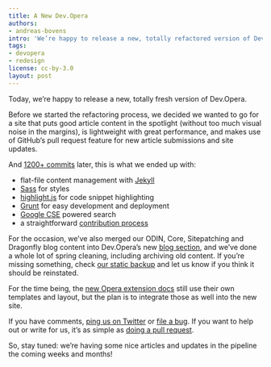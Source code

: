 ```yaml
---
title: A New Dev.Opera
authors:
- andreas-bovens
intro: 'We’re happy to release a new, totally refactored version of Dev.Opera today. Under the hood, you’ll find Jekyll, Sass, Grunt, and more, and submitting articles is as simple as doing a pull request.'
tags:
- devopera
- redesign
license: cc-by-3.0
layout: post
---
```


Today, we’re happy to release a new, totally fresh version of Dev.Opera.

Before we started the refactoring process, we decided we wanted to go for a site that puts good article content in the spotlight (without too much visual noise in the margins), is lightweight with great performance, and makes use of GitHub’s pull request feature for new article submissions and site updates.

And [1200+ commits](https://github.com/operasoftware/devopera/graphs/contributors) later, this is what we ended up with:
- flat-file content management with [Jekyll](http://jekyllrb.com/)
- [Sass](http://sass-lang.com) for styles
- [highlight.js](http://highlightjs.org/) for code snippet highlighting
- [Grunt](http://gruntjs.com/) for easy development and deployment
- [Google CSE](https://www.google.com/cse/) powered search
- a straightforward [contribution process](https://github.com/operasoftware/devopera/blob/master/CONTRIBUTING.md)

For the occasion, we’ve also merged our ODIN, Core, Sitepatching and Dragonfly blog content into Dev.Opera’s new [blog section](http://dev.opera.com/blog/), and we’ve done a whole lot of spring cleaning, including archiving old content. If you’re missing something, check [our static backup](https://github.com/operasoftware/devopera-static-backup/tree/master/http/dev.opera.com/articles/view) and let us know if you think it should be reinstated.

For the time being, the [new Opera extension docs](http://dev.opera.com/extensions/) still use their own templates and layout, but the plan is to integrate those as well into the new site.

If you have comments, [ping us on Twitter](https://twitter.com/odevrel) or [file a bug](https://github.com/operasoftware/devopera/issues/new).
If you want to help out or write for us, it’s as simple as [doing a pull request](https://github.com/operasoftware/devopera/blob/master/CONTRIBUTING.md).

So, stay tuned: we’re having some nice articles and updates in the pipeline the coming weeks and months!
